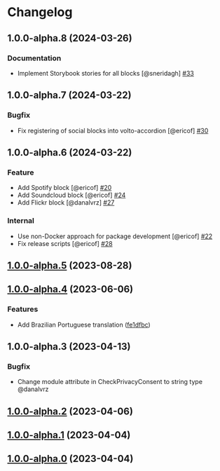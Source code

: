 # Changelog

<!-- You should *NOT* be adding new change log entries to this file.
     You should create a file in the news directory instead.
     For helpful instructions, please see:
     https://6.docs.plone.org/volto/developer-guidelines/contributing.html#create-a-pull-request
-->

<!-- towncrier release notes start -->

## 1.0.0-alpha.8 (2024-03-26)

### Documentation

- Implement Storybook stories for all blocks [@sneridagh] [#33](https://github.com/kitconcept/volto-export/pull/33)

## 1.0.0-alpha.7 (2024-03-22)

### Bugfix

- Fix registering of social blocks into volto-accordion [@ericof] [#30](https://github.com/kitconcept/volto-export/pull/30)

## 1.0.0-alpha.6 (2024-03-22)

### Feature

- Add Spotify block [@ericof] [#20](https://github.com/kitconcept/volto-export/pull/20)
- Add Soundcloud block [@ericof] [#24](https://github.com/kitconcept/volto-export/pull/24)
- Add Flickr block [@danalvrz] [#27](https://github.com/kitconcept/volto-export/pull/27)

### Internal

- Use non-Docker approach for package development [@ericof] [#22](https://github.com/kitconcept/volto-export/pull/22)
- Fix release scripts [@ericof] [#28](https://github.com/kitconcept/volto-export/pull/28)

## [1.0.0-alpha.5](https://github.com/kitconcept/volto-social-blocks/compare/1.0.0-alpha.4...1.0.0-alpha.5) (2023-08-28)

## [1.0.0-alpha.4](https://github.com/kitconcept/volto-social-blocks/compare/1.0.0-alpha.3...1.0.0-alpha.4) (2023-06-06)


### Features

* Add Brazilian Portuguese translation ([fe1dfbc](https://github.com/kitconcept/volto-social-blocks/commit/fe1dfbc51436b82b8108a01c973657d5dfe4b42c))

## 1.0.0-alpha.3 (2023-04-13)

### Bugfix
- Change module attribute in CheckPrivacyConsent to string type @danalvrz

## [1.0.0-alpha.2](https://github.com/kitconcept/volto-social-blocks/compare/1.0.0-alpha.1...1.0.0-alpha.2) (2023-04-06)

## [1.0.0-alpha.1](https://github.com/kitconcept/volto-social-blocks/compare/1.0.0-alpha.0...1.0.0-alpha.1) (2023-04-04)

## [1.0.0-alpha.0](https://github.com/kitconcept/volto-social-blocks/compare/0.1.0...1.0.0-alpha.0) (2023-04-04)

